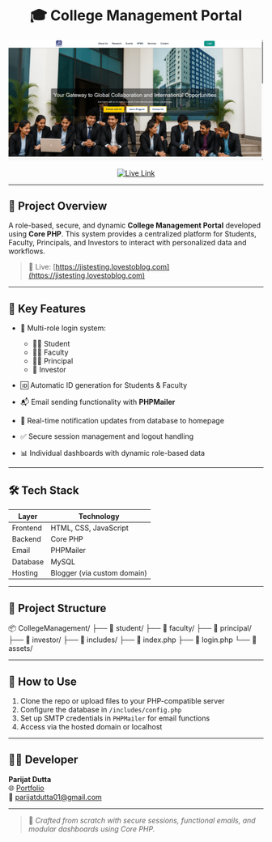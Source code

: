 <h1 align="center">🎓 College Management Portal</h1>

<p align="center">
  <img src="https://github.com/parijatdutta1/CollegeManagement/raw/main/JIS-Global-Engagement-07-04-2025_02_22_PM.png" alt="College Management Portal Preview" width="800" />
</p>

<p align="center">
  <a href="https://jistesting.lovestoblog.com" target="_blank">
    <img src="https://img.shields.io/badge/🚀 Visit Live Portal-Click Here-blueviolet?style=for-the-badge&logo=google-chrome" alt="Live Link" />
  </a>
</p>

---

## 📘 Project Overview

A role-based, secure, and dynamic **College Management Portal** developed using **Core PHP**. This system provides a centralized platform for Students, Faculty, Principals, and Investors to interact with personalized data and workflows.

> 🔗 Live: [https://jistesting.lovestoblog.com](https://jistesting.lovestoblog.com)

---

## 🔑 Key Features

- 🔐 Multi-role login system:
  - 👨‍🎓 Student
  - 👨‍🏫 Faculty
  - 🧑‍💼 Principal
  - 💼 Investor

- 🆔 Automatic ID generation for Students & Faculty  
- 📬 Email sending functionality with **PHPMailer**  
- 🔔 Real-time notification updates from database to homepage  
- ✅ Secure session management and logout handling  
- 📊 Individual dashboards with dynamic role-based data

---

## 🛠️ Tech Stack

| Layer        | Technology            |
|--------------|------------------------|
| Frontend     | HTML, CSS, JavaScript  |
| Backend      | Core PHP               |
| Email        | PHPMailer              |
| Database     | MySQL                  |
| Hosting      | Blogger (via custom domain) |

---

## 📁 Project Structure

📦 CollegeManagement/
├── 📁 student/
├── 📁 faculty/
├── 📁 principal/
├── 📁 investor/
├── 📁 includes/
├── 📄 index.php
├── 📄 login.php
└── 📂 assets/


---

## 🚀 How to Use

1. Clone the repo or upload files to your PHP-compatible server
2. Configure the database in `/includes/config.php`
3. Set up SMTP credentials in `PHPMailer` for email functions
4. Access via the hosted domain or localhost

---

## 👨‍💻 Developer

**Parijat Dutta**  
🌐 [Portfolio](https://parijat-dutta-portfolio.netlify.app)  
📧 parijatdutta01@gmail.com

---

> 📌 *Crafted from scratch with secure sessions, functional emails, and modular dashboards using Core PHP.*
